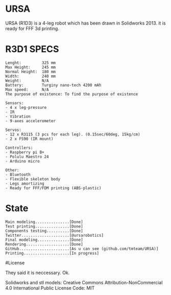 # URSA

URSA (R1D3) is a 4-leg robot which has been drawn in Solidworks 2013.
it is ready for FFF 3d printing.

# R3D1 SPECS

```
Lenght:         325 mm
Max Height:     245 mm    
Normal Height:  180 mm
Width:          240 mm
Weight:         N/A
Battery:        Turginy nano-tech 4200 mAh
Max speed:      N/A
The purpose of existence: To find the purpose of existence

Sensors:
- 4 x leg-pressure
- IR
- Vibration
- 9-axes accelerometer

Servos:
- 12 x R3115 (3 pcs for each leg). (0.15sec/60deg, 15kg/cm)
- 2 x FS90 (IR mount)

Controllers:
- Raspberry pi B+
- Polulu Maestro 24
- Arduino micro

Other:
- Bluetooth
- Flexible skeleton body
- Legs amortizing
- Ready for FFF/FDM printing (ABS-plastic)
```
# State 
```
Main modeling...............[Done]
Test printing...............[Done]
Components testing..........[Done]
Twitter.....................[@ursarobotics]
Final modeling..............[Done]
Rendering...................[Done]
GitHub......................[As u can see (github.com/tmteam/URSA)]
Printing....................[In progress]
```

#License

They said it is neccessary. Ok.

Solidworks and stl models: Creative Commons Attribution-NonCommercial 4.0 International Public License
Code:  MIT
